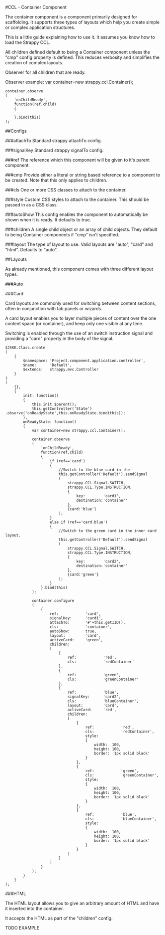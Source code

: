 #CCL - Container Component

The container component is a component primarily designed for scaffolding. It supports three types of layouts which help you create simple or complex application structures.

This is a little guide explaining how to use it. It assumes you know how to load the Strappy CCL.

All children defined default to being a Container component unless the "cmp" config property is defined. This reduces verbosity and simplifies the creation of complex layouts.



Observer for all children that are ready.

Observer example:
	var container=new strappy.ccl.Container();

	container.observe
	(
		'onChildReady',
		function(ref,child)
		{
			
		}.bind(this)
	);

##Configs

###attachTo
Standard strappy attachTo config.


###signalKey
Standard strappy signalTo config.


###ref
The reference which this component will be given to it's parent component.


###cmp
Provide either a literal or string based reference to a component to be created. Note that this only applies to children.


###cls
One or more CSS classes to attach to the container.


###style
Custom CSS styles to attach to the container. This should be passed in as a CSS class.


###autoShow
This config enables the component to automatically be shown when it is ready. It defaults to true.


###children
A single child object or an array of child objects. They default to being Container components if "cmp" isn't specified.


###layout
The type of layout to use. Valid layouts are "auto", "card" and "html". Defaults to "auto".



##Layouts

As already mentioned, this component comes with three different layout types.


###Auto



###Card

Card layouts are commonly used for switching between content sections, often in conjunction with tab panels or wizards.

A card layout enables you to layer multiple pieces of content over the one content space (or container), and keep only one visible at any time.

Switching is enabled through the use of an switch instruction signal and providing a "card" property in the body of the signal.

	$JSKK.Class.create
	(
		{
			$namespace:	'Project.component.application.controller',
			$name:		'Default',
			$extends:	strappy.mvc.Controller
		}
	)
	(
		{},
		{
			init: function()
			{
				this.init.$parent();
				this.getController('State')	.observe('onReadyState',this.onReadyState.bind(this));
			},
			onReadyState: function()
			{
				var container=new strappy.ccl.Container();

				container.observe
				(
					'onChildReady',
					function(ref,child)
					{
						if (ref=='card')
						{
							//Switch to the blue card in the
							this.getController('Default').sendSignal
							(
								strappy.CCL.Signal.SWITCH,
								strappy.CCL.Type.INSTRUCTION,
								{
									key:		'card1',
									destination:'container'
								},
								{card:'blue'}
							);
						}
						else if (ref=='card.blue')
						{
							//Switch to the green card in the inner card layout.
							this.getController('Default').sendSignal
							(
								strappy.CCL.Signal.SWITCH,
								strappy.CCL.Type.INSTRUCTION,
								{
									key:		'card2',
									destination:'container'
								},
								{card:'green'}
							);
						}
					}.bind(this)
				);

				container.configure
				(
					{
						ref:			'card',
						signalKey:		'card1',
						attachTo:		'#'+this.getIID(),
						cls:			'container',
						autoShow:		true,
						layout:			'card',
						activeCard:		'green',
						children:
						[
							{
								ref:			'red',
								cls:			'redContainer'
							},
							{
								ref:			'green',
								cls:			'greenContainer'
							},
							{
								ref:			'blue',
								signalKey:		'card2',
								cls:			'blueContainer',
								layout:			'card',
								activeCard:		'red',
								children:
								[
									{
										ref:			'red',
										cls:			'redContainer',
										style:
										{
											width:	100,
											height:	100,
											border: '1px solid black'
										}
									},
									{
										ref:			'green',
										cls:			'greenContainer',
										style:
										{
											width:	100,
											height:	100,
											border: '1px solid black'
										}
									},
									{
										ref:			'blue',
										cls:			'blueContainer',
										style:
										{
											width:	100,
											height:	100,
											border: '1px solid black'
										}
									}
								]
							}
						]
					}
				);
			}
		}
	);

###HTML

The HTML layout allows you to give an arbitrary amount of HTML and have it inserted into the container.

It accepts the HTML as part of the "children" config.

TODO EXAMPLE